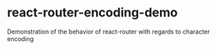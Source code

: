 # react-router-encoding-demo
Demonstration of the behavior of react-router with regards to character encoding
